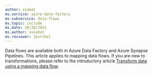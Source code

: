 ```yaml
---
author: ssabat
ms.service: azure-data-factory
ms.subservice: data-flows
ms.topic: include
ms.date: 10/20/2023
ms.author: susabat
ms.reviewer: jburchel
---
```

Data flows are available both in Azure Data Factory and Azure Synapse Pipelines. This article applies to mapping data flows. If you are new to transformations, please refer to the introductory article [Transform data using a mapping data flow](../tutorial-data-flow.md).